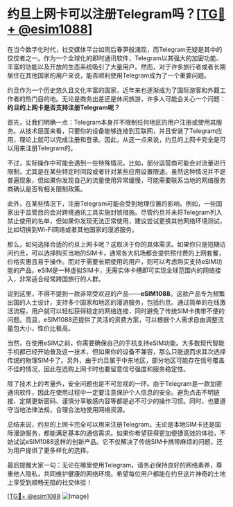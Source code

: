 # 约旦上网卡可以注册Telegram吗？[[TG💪+ @esim1088](https://t.me/s/esim1088)]

在当今数字化时代，社交媒体平台如雨后春笋般涌现，而Telegram无疑是其中的佼佼者之一。作为一个全球化的即时通讯软件，Telegram以其强大的加密功能、丰富的功能以及开放的生态系统吸引了大量用户。然而，对于许多旅行者或者长期居住在其他国家的用户来说，能否顺利使用Telegram成为了一个重要问题。

约旦作为一个历史悠久且文化丰富的国家，近年来也逐渐成为了国际游客和外籍工作者的热门目的地。无论是商务出差还是休闲旅游，许多人可能会关心一个问题：**约旦的上网卡是否支持注册Telegram呢？**

首先，让我们明确一点：Telegram本身并不限制任何地区的用户注册或使用其服务。从技术层面来看，只要你的设备能够连接到互联网，并且安装了Telegram应用，理论上就可以完成注册和登录。因此，从这一点来说，约旦的上网卡完全是可以用来注册Telegram的。

不过，实际操作中可能会遇到一些特殊情况。比如，部分运营商可能会对流量进行限制，尤其是在某些特定时间段或者针对某些应用设置限速。虽然这种情况并不是普遍现象，但如果你发现自己的流量使用异常缓慢，可能需要联系当地的网络服务商确认是否有相关限制政策。

此外，在某些情况下，注册Telegram可能会受到地理位置的影响。例如，一些国家出于监管目的会对跨境通讯工具实施封锁措施。尽管约旦并未将Telegram列入禁止使用的名单，但如果你发现无法正常使用，建议尝试更换其他网络环境测试，比如切换到Wi-Fi网络或者其他国家的漫游服务。

那么，如何选择合适的约旦上网卡呢？这取决于你的具体需求。如果你只是短期访问约旦，可以选择购买当地的SIM卡，通常各大机场都会提供预付费的上网套餐，价格实惠且易于操作。而对于需要长期使用的用户，则可以考虑购买支持eSIM功能的产品。eSIM是一种虚拟SIM卡，无需实体卡槽即可实现全球范围内的网络接入，非常适合经常跨国旅行的人群。

说到这里，不得不提到一款非常受欢迎的产品——**eSIM1088**。这款产品专为频繁出国的人士设计，支持多个国家和地区的漫游服务，包括约旦。通过简单的在线激活流程，用户就可以轻松获得稳定的网络连接，同时避免了传统SIM卡携带不便的问题。而且，eSIM1088还提供了灵活的资费方案，可以根据个人需求自由调整流量包大小，性价比极高。

当然，在使用eSIM之前，你需要确保自己的手机支持eSIM功能。大多数现代智能手机都已经开始普及这一技术，但如果你的设备不兼容，那么只能退而求其次选择传统的物理SIM卡了。另外，由于约旦属于中东地区，部分地区可能存在信号覆盖不佳的情况，因此在选购上网卡时也要留意信号强度和服务稳定性。

除了技术上的考量外，安全问题也是不可忽视的一环。由于Telegram是一款加密通讯软件，因此在使用过程中一定要注意保护个人信息的安全。避免点击不明链接、定期更新密码、谨慎分享敏感内容等都是必不可少的操作习惯。同时，也要遵守当地法律法规，合理合法地使用网络资源。

总结来说，约旦的上网卡完全可以用来注册Telegram。无论是本地SIM卡还是国际漫游服务，都能满足基本的通信需求。如果你希望获得更加便捷高效的体验，不妨试试eSIM1088这样的创新产品。它不仅解决了传统SIM卡携带麻烦的问题，还为用户提供了更多样化的选择。

最后提醒大家一句：无论在哪里使用Telegram，请务必保持良好的网络素养，尊重他人隐私，共同维护健康的网络环境。希望每位用户都能在约旦这片神奇的土地上享受到顺畅无阻的社交体验！

[[TG💪+ @esim1088](https://t.me/s/esim1088) ![Image](https://i.postimg.cc/4NQfJmqS/Snipaste-2025-05-13-00-14-12.png)]